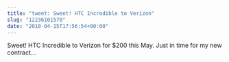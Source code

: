 ```yaml
---
title: "tweet: Sweet! HTC Incredible to Verizon"
slug: "12236101570"
date: "2010-04-15T17:56:54+00:00"
---
```

Sweet! HTC Incredible to Verizon for $200 this May. Just in time for my new contract...